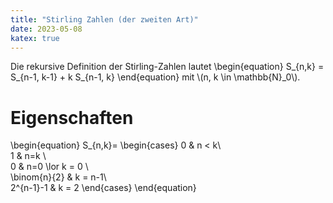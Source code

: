 ```yaml
---
title: "Stirling Zahlen (der zweiten Art)"
date: 2023-05-08
katex: true
---
```


Die rekursive Definition der Stirling-Zahlen lautet
\begin{equation}
S_{n,k} = S_{n-1, k-1} + k S_{n-1, k}
\end{equation}
mit \\(n, k \in \mathbb{N}_0\\).

# Eigenschaften

\begin{equation}
S_{n,k}=
\begin{cases}
0 & n < k\\\
1 & n=k \\\
0 & n=0 \lor k = 0 \\\
\binom{n}{2} & k = n-1\\\
2^{n-1}-1 & k = 2
\end{cases}
\end{equation}